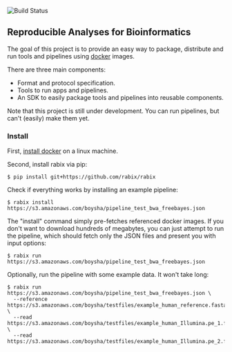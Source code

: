 ![Build Status](https://travis-ci.org/rabix/rabix.svg?branch=devel)

## Reproducible Analyses for Bioinformatics 

The goal of this project is to provide an easy way to package, distribute and run tools and pipelines
using [docker](http://docker.com) images.

There are three main components:

* Format and protocol specification.
* Tools to run apps and pipelines.
* An SDK to easily package tools and pipelines into reusable components.

Note that this project is still under development. You can run pipelines, but can't (easily) make them yet.

### Install

First, [install docker](https://docs.docker.com/installation/#installation) on a linux machine.
 
Second, install rabix via pip:

```
$ pip install git+https://github.com/rabix/rabix
```

Check if everything works by installing an example pipeline:

```
$ rabix install https://s3.amazonaws.com/boysha/pipeline_test_bwa_freebayes.json
```

The "install" command simply pre-fetches referenced docker images.
If you don't want to download hundreds of megabytes, you can just attempt to run the pipeline,
which should fetch only the JSON files and present you with input options:
 
```
$ rabix run https://s3.amazonaws.com/boysha/pipeline_test_bwa_freebayes.json 
```

Optionally, run the pipeline with some example data. It won't take long:

```
$ rabix run https://s3.amazonaws.com/boysha/pipeline_test_bwa_freebayes.json \
  --reference https://s3.amazonaws.com/boysha/testfiles/example_human_reference.fasta \
  --read https://s3.amazonaws.com/boysha/testfiles/example_human_Illumina.pe_1.fastq \
  --read https://s3.amazonaws.com/boysha/testfiles/example_human_Illumina.pe_2.fastq
```
